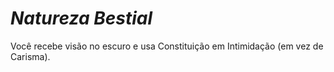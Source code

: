 # *Natureza Bestial*

Você recebe visão no escuro e usa Constituição em Intimidação (em vez de Carisma).